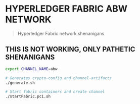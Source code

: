 # HYPERLEDGER FABRIC ABW NETWORK
> Hyperledger Fabric network shenanigans

## THIS IS NOT WORKING, ONLY PATHETIC SHENANIGANS

```bash
export CHANNEL_NAME=abw

# Generates crypto-config and channel-artifacts
./generate.sh

# Start fabric containers and create channel
./startFabric.pc1.sh
```